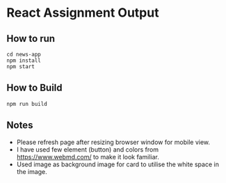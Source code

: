 # React Assignment Output


## How to run
```
cd news-app
npm install
npm start
```
## How to Build
```
npm run build
```

## Notes
- Please refresh page after resizing browser window for mobile view.
- I have used few element (button) and colors from https://www.webmd.com/ to make it look familiar. 
- Used image as background image for card to utilise the white space in the image.